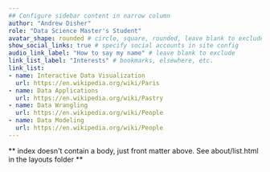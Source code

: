 ```yaml
---
## Configure sidebar content in narrow column
author: "Andrew Disher"
role: "Data Science Master's Student"
avatar_shape: rounded # circle, square, rounded, leave blank to exclude
show_social_links: true # specify social accounts in site config
audio_link_label: "How to say my name" # leave blank to exclude
link_list_label: "Interests" # bookmarks, elsewhere, etc.
link_list:
- name: Interactive Data Visualization
  url: https://en.wikipedia.org/wiki/Paris
- name: Data Applications
  url: https://en.wikipedia.org/wiki/Pastry
- name: Data Wrangling
  url: https://en.wikipedia.org/wiki/People
- name: Data Modeling
  url: https://en.wikipedia.org/wiki/People
---
```


** index doesn't contain a body, just front matter above.
See about/list.html in the layouts folder **